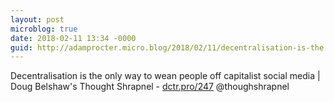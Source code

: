 ```yaml
---
layout: post
microblog: true
date: 2018-02-11 13:34 -0000
guid: http://adamprocter.micro.blog/2018/02/11/decentralisation-is-the.html
---
```

Decentralisation is the only way to wean people off capitalist social media | Doug Belshaw's Thought Shrapnel - [dctr.pro/247](http://dctr.pro/247) @thoughshrapnel

